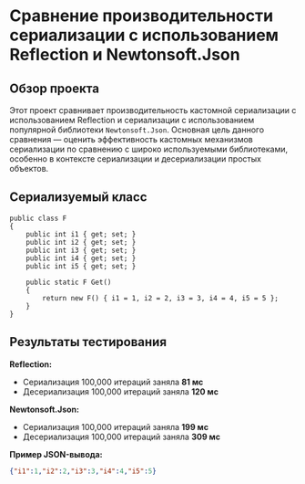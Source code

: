 # Сравнение производительности сериализации с использованием Reflection и Newtonsoft.Json

## Обзор проекта

Этот проект сравнивает производительность кастомной сериализации с использованием Reflection и сериализации с использованием популярной библиотеки `Newtonsoft.Json`. 
Основная цель данного сравнения — оценить эффективность кастомных механизмов сериализации по сравнению с широко используемыми библиотеками, особенно в контексте сериализации и десериализации простых объектов.

## Сериализуемый класс
```
public class F
{
    public int i1 { get; set; }
    public int i2 { get; set; }
    public int i3 { get; set; }
    public int i4 { get; set; }
    public int i5 { get; set; }

    public static F Get()
    {
        return new F() { i1 = 1, i2 = 2, i3 = 3, i4 = 4, i5 = 5 };
    }
}
```

## Результаты тестирования

**Reflection:**
- Сериализация 100,000 итераций заняла **81 мс**
- Десериализация 100,000 итераций заняла **120 мс**

**Newtonsoft.Json:**
- Сериализация 100,000 итераций заняла **199 мс**
- Десериализация 100,000 итераций заняла **309 мс**

**Пример JSON-вывода:**
```json
{"i1":1,"i2":2,"i3":3,"i4":4,"i5":5}
